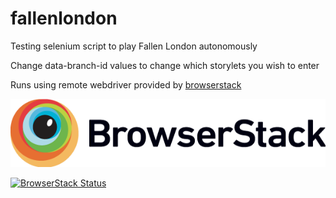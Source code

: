 # fallenlondon

Testing selenium script to play Fallen London autonomously

Change data-branch-id values to change which storylets you wish to enter

Runs using remote webdriver provided by [browserstack](http://www.browserstack.com)

![BrowserStack logo](https://github.com/samueldashadrach/fallenlondon/blob/master/Browserstack-logo%402x.png)

[![BrowserStack Status](https://www.browserstack.com/automate/badge.svg?badge_key=cWJreEF4aEppb1F1OEtRL2tZRnVtOGxkbEx1U2szMUU2WUZzZGxDRkpjWT0tLUJsd2lEZjFISktBaUxwdlN5SHpZM0E9PQ==--d3295f243b3cb9a7036b2d16eeee28ba6f432c6a)](https://www.browserstack.com/automate/public-build/cWJreEF4aEppb1F1OEtRL2tZRnVtOGxkbEx1U2szMUU2WUZzZGxDRkpjWT0tLUJsd2lEZjFISktBaUxwdlN5SHpZM0E9PQ==--d3295f243b3cb9a7036b2d16eeee28ba6f432c6a)
